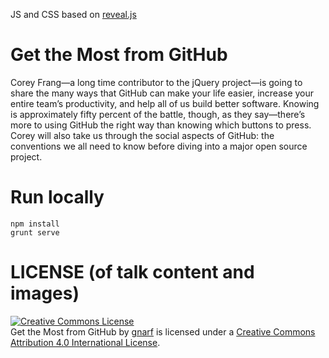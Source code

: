 JS and CSS based on [reveal.js](https://github.com/hakimel/reveal.js)

# Get the Most from GitHub

Corey Frang—a long time contributor to the jQuery project—is going to share the many ways that GitHub can make your life easier, increase your entire team’s productivity, and help all of us build better software. Knowing is approximately fifty percent of the battle, though, as they say—there’s more to using GitHub the right way than knowing which buttons to press. Corey will also take us through the social aspects of GitHub: the conventions we all need to know before diving into a major open source project.

# Run locally

```shell
npm install
grunt serve
```

# LICENSE (of talk content and images)
<a rel="license" href="http://creativecommons.org/licenses/by/4.0/"><img alt="Creative Commons License" style="border-width:0" src="https://i.creativecommons.org/l/by/4.0/88x31.png" /></a><br /><span xmlns:dct="http://purl.org/dc/terms/" property="dct:title">Get the Most from GitHub</span> by <a xmlns:cc="http://creativecommons.org/ns#" href="https://github.com/gnarf/talk-get-github/" property="cc:attributionName" rel="cc:attributionURL">gnarf</a> is licensed under a <a rel="license" href="http://creativecommons.org/licenses/by/4.0/">Creative Commons Attribution 4.0 International License</a>.